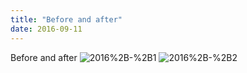 ```yaml
---
title: "Before and after"
date: 2016-09-11 
---
```

Before and after﻿
![2016%2B-%2B1](/k100-project/Photos/11-09-2016/2016%2B-%2B1)
![2016%2B-%2B2](/k100-project/Photos/11-09-2016/2016%2B-%2B2)